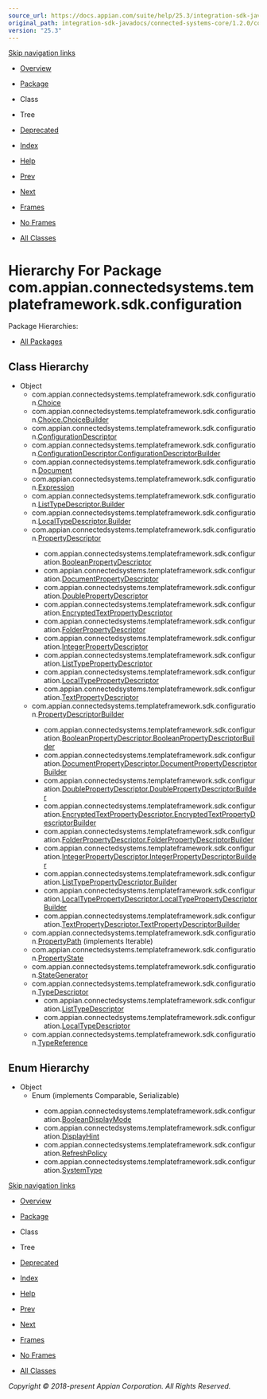 ```yaml
---
source_url: https://docs.appian.com/suite/help/25.3/integration-sdk-javadocs/connected-systems-core/1.2.0/com/appian/connectedsystems/templateframework/sdk/configuration/package-tree.html
original_path: integration-sdk-javadocs/connected-systems-core/1.2.0/com/appian/connectedsystems/templateframework/sdk/configuration/package-tree.html
version: "25.3"
---
```


[Skip navigation links](#skip.navbar.top "Skip navigation links")

-   [Overview](../../../../../../overview-summary.html)
-   [Package](package-summary.html)
-   Class
-   Tree
-   [Deprecated](../../../../../../deprecated-list.html)
-   [Index](../../../../../../index-all.html)
-   [Help](../../../../../../help-doc.html)

-   [Prev](../../../../../../com/appian/connectedsystems/templateframework/sdk/package-tree.html)
-   [Next](../../../../../../com/appian/connectedsystems/templateframework/sdk/connectiontesting/package-tree.html)

-   [Frames](../../../../../../index.html?com/appian/connectedsystems/templateframework/sdk/configuration/package-tree.html)
-   [No Frames](package-tree.html)

-   [All Classes](../../../../../../allclasses-noframe.html)

# Hierarchy For Package com.appian.connectedsystems.templateframework.sdk.configuration

Package Hierarchies:

-   [All Packages](../../../../../../overview-tree.html)

## Class Hierarchy

-   Object
    -   com.appian.connectedsystems.templateframework.sdk.configuration.[Choice](../../../../../../com/appian/connectedsystems/templateframework/sdk/configuration/Choice.html "class in com.appian.connectedsystems.templateframework.sdk.configuration")
    -   com.appian.connectedsystems.templateframework.sdk.configuration.[Choice.ChoiceBuilder](../../../../../../com/appian/connectedsystems/templateframework/sdk/configuration/Choice.ChoiceBuilder.html "class in com.appian.connectedsystems.templateframework.sdk.configuration")
    -   com.appian.connectedsystems.templateframework.sdk.configuration.[ConfigurationDescriptor](../../../../../../com/appian/connectedsystems/templateframework/sdk/configuration/ConfigurationDescriptor.html "class in com.appian.connectedsystems.templateframework.sdk.configuration")
    -   com.appian.connectedsystems.templateframework.sdk.configuration.[ConfigurationDescriptor.ConfigurationDescriptorBuilder](../../../../../../com/appian/connectedsystems/templateframework/sdk/configuration/ConfigurationDescriptor.ConfigurationDescriptorBuilder.html "class in com.appian.connectedsystems.templateframework.sdk.configuration")
    -   com.appian.connectedsystems.templateframework.sdk.configuration.[Document](../../../../../../com/appian/connectedsystems/templateframework/sdk/configuration/Document.html "class in com.appian.connectedsystems.templateframework.sdk.configuration")
    -   com.appian.connectedsystems.templateframework.sdk.configuration.[Expression](../../../../../../com/appian/connectedsystems/templateframework/sdk/configuration/Expression.html "class in com.appian.connectedsystems.templateframework.sdk.configuration")
    -   com.appian.connectedsystems.templateframework.sdk.configuration.[ListTypeDescriptor.Builder](../../../../../../com/appian/connectedsystems/templateframework/sdk/configuration/ListTypeDescriptor.Builder.html "class in com.appian.connectedsystems.templateframework.sdk.configuration")
    -   com.appian.connectedsystems.templateframework.sdk.configuration.[LocalTypeDescriptor.Builder](../../../../../../com/appian/connectedsystems/templateframework/sdk/configuration/LocalTypeDescriptor.Builder.html "class in com.appian.connectedsystems.templateframework.sdk.configuration")
    -   com.appian.connectedsystems.templateframework.sdk.configuration.[PropertyDescriptor](../../../../../../com/appian/connectedsystems/templateframework/sdk/configuration/PropertyDescriptor.html "class in com.appian.connectedsystems.templateframework.sdk.configuration")<T>
        -   com.appian.connectedsystems.templateframework.sdk.configuration.[BooleanPropertyDescriptor](../../../../../../com/appian/connectedsystems/templateframework/sdk/configuration/BooleanPropertyDescriptor.html "class in com.appian.connectedsystems.templateframework.sdk.configuration")
        -   com.appian.connectedsystems.templateframework.sdk.configuration.[DocumentPropertyDescriptor](../../../../../../com/appian/connectedsystems/templateframework/sdk/configuration/DocumentPropertyDescriptor.html "class in com.appian.connectedsystems.templateframework.sdk.configuration")
        -   com.appian.connectedsystems.templateframework.sdk.configuration.[DoublePropertyDescriptor](../../../../../../com/appian/connectedsystems/templateframework/sdk/configuration/DoublePropertyDescriptor.html "class in com.appian.connectedsystems.templateframework.sdk.configuration")
        -   com.appian.connectedsystems.templateframework.sdk.configuration.[EncryptedTextPropertyDescriptor](../../../../../../com/appian/connectedsystems/templateframework/sdk/configuration/EncryptedTextPropertyDescriptor.html "class in com.appian.connectedsystems.templateframework.sdk.configuration")
        -   com.appian.connectedsystems.templateframework.sdk.configuration.[FolderPropertyDescriptor](../../../../../../com/appian/connectedsystems/templateframework/sdk/configuration/FolderPropertyDescriptor.html "class in com.appian.connectedsystems.templateframework.sdk.configuration")
        -   com.appian.connectedsystems.templateframework.sdk.configuration.[IntegerPropertyDescriptor](../../../../../../com/appian/connectedsystems/templateframework/sdk/configuration/IntegerPropertyDescriptor.html "class in com.appian.connectedsystems.templateframework.sdk.configuration")
        -   com.appian.connectedsystems.templateframework.sdk.configuration.[ListTypePropertyDescriptor](../../../../../../com/appian/connectedsystems/templateframework/sdk/configuration/ListTypePropertyDescriptor.html "class in com.appian.connectedsystems.templateframework.sdk.configuration")
        -   com.appian.connectedsystems.templateframework.sdk.configuration.[LocalTypePropertyDescriptor](../../../../../../com/appian/connectedsystems/templateframework/sdk/configuration/LocalTypePropertyDescriptor.html "class in com.appian.connectedsystems.templateframework.sdk.configuration")
        -   com.appian.connectedsystems.templateframework.sdk.configuration.[TextPropertyDescriptor](../../../../../../com/appian/connectedsystems/templateframework/sdk/configuration/TextPropertyDescriptor.html "class in com.appian.connectedsystems.templateframework.sdk.configuration")
    -   com.appian.connectedsystems.templateframework.sdk.configuration.[PropertyDescriptorBuilder](../../../../../../com/appian/connectedsystems/templateframework/sdk/configuration/PropertyDescriptorBuilder.html "class in com.appian.connectedsystems.templateframework.sdk.configuration")<TBuilder>
        -   com.appian.connectedsystems.templateframework.sdk.configuration.[BooleanPropertyDescriptor.BooleanPropertyDescriptorBuilder](../../../../../../com/appian/connectedsystems/templateframework/sdk/configuration/BooleanPropertyDescriptor.BooleanPropertyDescriptorBuilder.html "class in com.appian.connectedsystems.templateframework.sdk.configuration")
        -   com.appian.connectedsystems.templateframework.sdk.configuration.[DocumentPropertyDescriptor.DocumentPropertyDescriptorBuilder](../../../../../../com/appian/connectedsystems/templateframework/sdk/configuration/DocumentPropertyDescriptor.DocumentPropertyDescriptorBuilder.html "class in com.appian.connectedsystems.templateframework.sdk.configuration")
        -   com.appian.connectedsystems.templateframework.sdk.configuration.[DoublePropertyDescriptor.DoublePropertyDescriptorBuilder](../../../../../../com/appian/connectedsystems/templateframework/sdk/configuration/DoublePropertyDescriptor.DoublePropertyDescriptorBuilder.html "class in com.appian.connectedsystems.templateframework.sdk.configuration")
        -   com.appian.connectedsystems.templateframework.sdk.configuration.[EncryptedTextPropertyDescriptor.EncryptedTextPropertyDescriptorBuilder](../../../../../../com/appian/connectedsystems/templateframework/sdk/configuration/EncryptedTextPropertyDescriptor.EncryptedTextPropertyDescriptorBuilder.html "class in com.appian.connectedsystems.templateframework.sdk.configuration")
        -   com.appian.connectedsystems.templateframework.sdk.configuration.[FolderPropertyDescriptor.FolderPropertyDescriptorBuilder](../../../../../../com/appian/connectedsystems/templateframework/sdk/configuration/FolderPropertyDescriptor.FolderPropertyDescriptorBuilder.html "class in com.appian.connectedsystems.templateframework.sdk.configuration")
        -   com.appian.connectedsystems.templateframework.sdk.configuration.[IntegerPropertyDescriptor.IntegerPropertyDescriptorBuilder](../../../../../../com/appian/connectedsystems/templateframework/sdk/configuration/IntegerPropertyDescriptor.IntegerPropertyDescriptorBuilder.html "class in com.appian.connectedsystems.templateframework.sdk.configuration")
        -   com.appian.connectedsystems.templateframework.sdk.configuration.[ListTypePropertyDescriptor.Builder](../../../../../../com/appian/connectedsystems/templateframework/sdk/configuration/ListTypePropertyDescriptor.Builder.html "class in com.appian.connectedsystems.templateframework.sdk.configuration")
        -   com.appian.connectedsystems.templateframework.sdk.configuration.[LocalTypePropertyDescriptor.LocalTypePropertyDescriptorBuilder](../../../../../../com/appian/connectedsystems/templateframework/sdk/configuration/LocalTypePropertyDescriptor.LocalTypePropertyDescriptorBuilder.html "class in com.appian.connectedsystems.templateframework.sdk.configuration")
        -   com.appian.connectedsystems.templateframework.sdk.configuration.[TextPropertyDescriptor.TextPropertyDescriptorBuilder](../../../../../../com/appian/connectedsystems/templateframework/sdk/configuration/TextPropertyDescriptor.TextPropertyDescriptorBuilder.html "class in com.appian.connectedsystems.templateframework.sdk.configuration")
    -   com.appian.connectedsystems.templateframework.sdk.configuration.[PropertyPath](../../../../../../com/appian/connectedsystems/templateframework/sdk/configuration/PropertyPath.html "class in com.appian.connectedsystems.templateframework.sdk.configuration") (implements Iterable<T>)
    -   com.appian.connectedsystems.templateframework.sdk.configuration.[PropertyState](../../../../../../com/appian/connectedsystems/templateframework/sdk/configuration/PropertyState.html "class in com.appian.connectedsystems.templateframework.sdk.configuration")
    -   com.appian.connectedsystems.templateframework.sdk.configuration.[StateGenerator](../../../../../../com/appian/connectedsystems/templateframework/sdk/configuration/StateGenerator.html "class in com.appian.connectedsystems.templateframework.sdk.configuration")
    -   com.appian.connectedsystems.templateframework.sdk.configuration.[TypeDescriptor](../../../../../../com/appian/connectedsystems/templateframework/sdk/configuration/TypeDescriptor.html "class in com.appian.connectedsystems.templateframework.sdk.configuration")
        -   com.appian.connectedsystems.templateframework.sdk.configuration.[ListTypeDescriptor](../../../../../../com/appian/connectedsystems/templateframework/sdk/configuration/ListTypeDescriptor.html "class in com.appian.connectedsystems.templateframework.sdk.configuration")
        -   com.appian.connectedsystems.templateframework.sdk.configuration.[LocalTypeDescriptor](../../../../../../com/appian/connectedsystems/templateframework/sdk/configuration/LocalTypeDescriptor.html "class in com.appian.connectedsystems.templateframework.sdk.configuration")
    -   com.appian.connectedsystems.templateframework.sdk.configuration.[TypeReference](../../../../../../com/appian/connectedsystems/templateframework/sdk/configuration/TypeReference.html "class in com.appian.connectedsystems.templateframework.sdk.configuration")

## Enum Hierarchy

-   Object
    -   Enum<E> (implements Comparable<T>, Serializable)
        -   com.appian.connectedsystems.templateframework.sdk.configuration.[BooleanDisplayMode](../../../../../../com/appian/connectedsystems/templateframework/sdk/configuration/BooleanDisplayMode.html "enum in com.appian.connectedsystems.templateframework.sdk.configuration")
        -   com.appian.connectedsystems.templateframework.sdk.configuration.[DisplayHint](../../../../../../com/appian/connectedsystems/templateframework/sdk/configuration/DisplayHint.html "enum in com.appian.connectedsystems.templateframework.sdk.configuration")
        -   com.appian.connectedsystems.templateframework.sdk.configuration.[RefreshPolicy](../../../../../../com/appian/connectedsystems/templateframework/sdk/configuration/RefreshPolicy.html "enum in com.appian.connectedsystems.templateframework.sdk.configuration")
        -   com.appian.connectedsystems.templateframework.sdk.configuration.[SystemType](../../../../../../com/appian/connectedsystems/templateframework/sdk/configuration/SystemType.html "enum in com.appian.connectedsystems.templateframework.sdk.configuration")

[Skip navigation links](#skip.navbar.bottom "Skip navigation links")

-   [Overview](../../../../../../overview-summary.html)
-   [Package](package-summary.html)
-   Class
-   Tree
-   [Deprecated](../../../../../../deprecated-list.html)
-   [Index](../../../../../../index-all.html)
-   [Help](../../../../../../help-doc.html)

-   [Prev](../../../../../../com/appian/connectedsystems/templateframework/sdk/package-tree.html)
-   [Next](../../../../../../com/appian/connectedsystems/templateframework/sdk/connectiontesting/package-tree.html)

-   [Frames](../../../../../../index.html?com/appian/connectedsystems/templateframework/sdk/configuration/package-tree.html)
-   [No Frames](package-tree.html)

-   [All Classes](../../../../../../allclasses-noframe.html)

_Copyright © 2018-present Appian Corporation. All Rights Reserved._